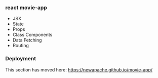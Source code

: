 ### react movie-app 

- JSX
- State
- Props
- Class Components
- Data Fetching
- Routing

### Deployment

This section has moved here:  https://newapache.github.io/movie-app/


